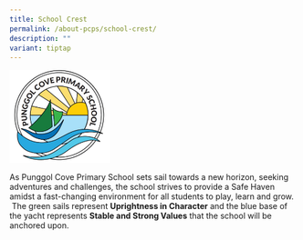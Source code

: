 ```yaml
---
title: School Crest
permalink: /about-pcps/school-crest/
description: ""
variant: tiptap
---
```

<div class="isomer-image-wrapper">
<img style="width:35%" height="auto" width="100%" src="/images/Logo.jpeg">
</div>
<p>As Punggol Cove Primary School sets sail towards a new horizon, seeking
adventures and challenges, the school strives to provide a Safe Haven amidst
a fast-changing environment for all students to play, learn and grow. &nbsp;The
green sails&nbsp;represent&nbsp;<strong>Uprightness in Character</strong>&nbsp;and
the blue base of the yacht represents&nbsp;<strong>Stable and Strong Values</strong>&nbsp;that
the school will be anchored upon.</p>
<p></p>